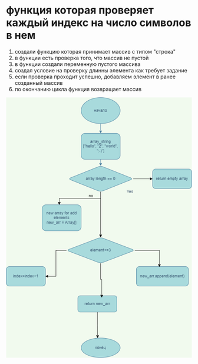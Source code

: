 # функция которая проверяет каждый индекс на число символов в нем
1. создали функцию которая принимает массив с типом "строка" 
2. в функции есть проверка того, что массив не пустой
3. в функции создали переменную пустого массива
4. создал условие на проверку длинны элемента как требует задание
5. если проверка проходит успешно, добавляем элемент в ранее созданный массив
6. по окончанию цикла функция возвращает массив

![block-schem.png](block-schem.png)
